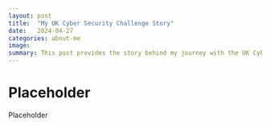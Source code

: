 ```yaml
---
layout: post
title:  "My UK Cyber Security Challenge Story"
date:   2024-04-27
categories: about-me
image: 
summary: This post provides the story behind my journey with the UK Cyber Security Challenge in 2013 where I competed nationally in cybersecurity challenges.
---
```


# Placeholder

Placeholder